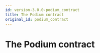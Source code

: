 ```yaml
---
id: version-3.0.0-podium_contract
title: The Podium contract
original_id: podium_contract
---
```



# The Podium contract
